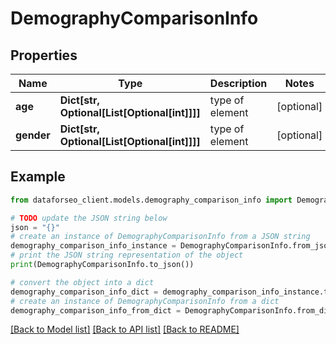 # DemographyComparisonInfo


## Properties

Name | Type | Description | Notes
------------ | ------------- | ------------- | -------------
**age** | **Dict[str, Optional[List[Optional[int]]]]** | type of element | [optional] 
**gender** | **Dict[str, Optional[List[Optional[int]]]]** | type of element | [optional] 

## Example

```python
from dataforseo_client.models.demography_comparison_info import DemographyComparisonInfo

# TODO update the JSON string below
json = "{}"
# create an instance of DemographyComparisonInfo from a JSON string
demography_comparison_info_instance = DemographyComparisonInfo.from_json(json)
# print the JSON string representation of the object
print(DemographyComparisonInfo.to_json())

# convert the object into a dict
demography_comparison_info_dict = demography_comparison_info_instance.to_dict()
# create an instance of DemographyComparisonInfo from a dict
demography_comparison_info_from_dict = DemographyComparisonInfo.from_dict(demography_comparison_info_dict)
```
[[Back to Model list]](../README.md#documentation-for-models) [[Back to API list]](../README.md#documentation-for-api-endpoints) [[Back to README]](../README.md)


